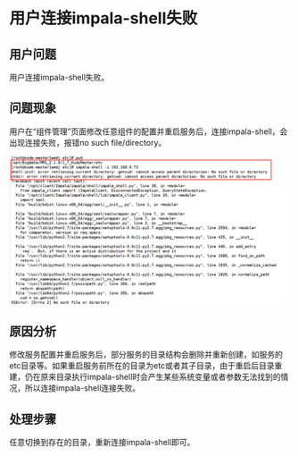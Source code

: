 # 用户连接impala-shell失败<a name="mrs_03_0150"></a>

## 用户问题<a name="section2029414539714"></a>

用户连接impala-shell失败。

## 问题现象<a name="section1999616579715"></a>

用户在“组件管理”页面修改任意组件的配置并重启服务后，连接impala-shell，会出现连接失败，报错no such file/directory。

![](figures/zh-cn_image_0264281578.png)

## 原因分析<a name="section18356981781"></a>

修改服务配置并重启服务后，部分服务的目录结构会删除并重新创建，如服务的etc目录等。如果重启服务前所在的目录为etc或者其子目录，由于重启后目录重建，仍在原来目录执行impala-shell时会产生某些系统变量或者参数无法找到的情况，所以连接impala-shell连接失败。

## 处理步骤<a name="section1473916780"></a>

任意切换到存在的目录，重新连接impala-shell即可。

